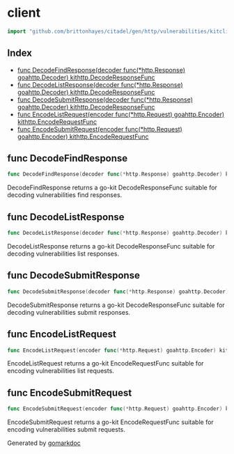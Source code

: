 <!-- Code generated by gomarkdoc. DO NOT EDIT -->

# client

```go
import "github.com/brittonhayes/citadel/gen/http/vulnerabilities/kitclient"
```

## Index

- [func DecodeFindResponse(decoder func(*http.Response) goahttp.Decoder) kithttp.DecodeResponseFunc](<#func-decodefindresponse>)
- [func DecodeListResponse(decoder func(*http.Response) goahttp.Decoder) kithttp.DecodeResponseFunc](<#func-decodelistresponse>)
- [func DecodeSubmitResponse(decoder func(*http.Response) goahttp.Decoder) kithttp.DecodeResponseFunc](<#func-decodesubmitresponse>)
- [func EncodeListRequest(encoder func(*http.Request) goahttp.Encoder) kithttp.EncodeRequestFunc](<#func-encodelistrequest>)
- [func EncodeSubmitRequest(encoder func(*http.Request) goahttp.Encoder) kithttp.EncodeRequestFunc](<#func-encodesubmitrequest>)


## func DecodeFindResponse

```go
func DecodeFindResponse(decoder func(*http.Response) goahttp.Decoder) kithttp.DecodeResponseFunc
```

DecodeFindResponse returns a go\-kit DecodeResponseFunc suitable for decoding vulnerabilities find responses\.

## func DecodeListResponse

```go
func DecodeListResponse(decoder func(*http.Response) goahttp.Decoder) kithttp.DecodeResponseFunc
```

DecodeListResponse returns a go\-kit DecodeResponseFunc suitable for decoding vulnerabilities list responses\.

## func DecodeSubmitResponse

```go
func DecodeSubmitResponse(decoder func(*http.Response) goahttp.Decoder) kithttp.DecodeResponseFunc
```

DecodeSubmitResponse returns a go\-kit DecodeResponseFunc suitable for decoding vulnerabilities submit responses\.

## func EncodeListRequest

```go
func EncodeListRequest(encoder func(*http.Request) goahttp.Encoder) kithttp.EncodeRequestFunc
```

EncodeListRequest returns a go\-kit EncodeRequestFunc suitable for encoding vulnerabilities list requests\.

## func EncodeSubmitRequest

```go
func EncodeSubmitRequest(encoder func(*http.Request) goahttp.Encoder) kithttp.EncodeRequestFunc
```

EncodeSubmitRequest returns a go\-kit EncodeRequestFunc suitable for encoding vulnerabilities submit requests\.



Generated by [gomarkdoc](<https://github.com/princjef/gomarkdoc>)
